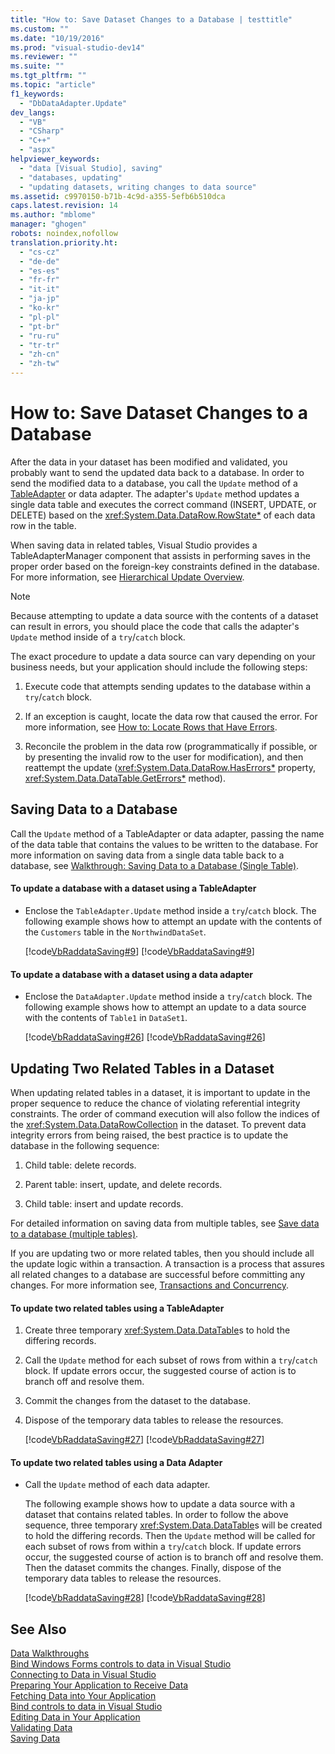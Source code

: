 ```yaml
---
title: "How to: Save Dataset Changes to a Database | testtitle"
ms.custom: ""
ms.date: "10/19/2016"
ms.prod: "visual-studio-dev14"
ms.reviewer: ""
ms.suite: ""
ms.tgt_pltfrm: ""
ms.topic: "article"
f1_keywords: 
  - "DbDataAdapter.Update"
dev_langs: 
  - "VB"
  - "CSharp"
  - "C++"
  - "aspx"
helpviewer_keywords: 
  - "data [Visual Studio], saving"
  - "databases, updating"
  - "updating datasets, writing changes to data source"
ms.assetid: c9970150-b71b-4c9d-a355-5efb6b510dca
caps.latest.revision: 14
ms.author: "mblome"
manager: "ghogen"
robots: noindex,nofollow
translation.priority.ht: 
  - "cs-cz"
  - "de-de"
  - "es-es"
  - "fr-fr"
  - "it-it"
  - "ja-jp"
  - "ko-kr"
  - "pl-pl"
  - "pt-br"
  - "ru-ru"
  - "tr-tr"
  - "zh-cn"
  - "zh-tw"
---
```

# How to: Save Dataset Changes to a Database
After the data in your dataset has been modified and validated, you probably want to send the updated data back to a database. In order to send the modified data to a database, you call the `Update` method of a [TableAdapter](../data-tools/tableadapter-overview.md) or data adapter. The adapter's `Update` method updates a single data table and executes the correct command (INSERT, UPDATE, or DELETE) based on the <xref:System.Data.DataRow.RowState*> of each data row in the table.  
  
 When saving data in related tables, Visual Studio provides a TableAdapterManager component that assists in performing saves in the proper order based on the foreign-key constraints defined in the database. For more information, see [Hierarchical Update Overview](../Topic/Hierarchical%20Update%20Overview.md).  
  
> [!NOTE]
>  Because attempting to update a data source with the contents of a dataset can result in errors, you should place the code that calls the adapter's `Update` method inside of a `try`/`catch` block.  
  
 The exact procedure to update a data source can vary depending on your business needs, but your application should include the following steps:  
  
1.  Execute code that attempts sending updates to the database within a `try`/`catch` block.  
  
2.  If an exception is caught, locate the data row that caused the error. For more information, see [How to: Locate Rows that Have Errors](../Topic/How%20to:%20Locate%20Rows%20that%20Have%20Errors.md).  
  
3.  Reconcile the problem in the data row (programmatically if possible, or by presenting the invalid row to the user for modification), and then reattempt the update (<xref:System.Data.DataRow.HasErrors*> property, <xref:System.Data.DataTable.GetErrors*> method).  
  
## Saving Data to a Database  
 Call the `Update` method of a TableAdapter or data adapter, passing the name of the data table that contains the values to be written to the database. For more information on saving data from a single data table back to a database, see [Walkthrough: Saving Data to a Database (Single Table)](../Topic/Walkthrough:%20Saving%20Data%20to%20a%20Database%20\(Single%20Table\).md).  
  
#### To update a database with a dataset using a TableAdapter  
  
-   Enclose the `TableAdapter.Update` method inside a `try`/`catch` block. The following example shows how to attempt an update with the contents of the `Customers` table in the `NorthwindDataSet`.  
  
     [!code[VbRaddataSaving#9](../data-tools/codesnippet/CSharp/how-to--save-dataset-changes-to-a-database_1.cs)]
[!code[VbRaddataSaving#9](../data-tools/codesnippet/VisualBasic/how-to--save-dataset-changes-to-a-database_1.vb)]  
  
#### To update a database with a dataset using a data adapter  
  
-   Enclose the `DataAdapter.Update` method inside a `try`/`catch` block. The following example shows how to attempt an update to a data source with the contents of `Table1` in `DataSet1`.  
  
     [!code[VbRaddataSaving#26](../data-tools/codesnippet/VisualBasic/how-to--save-dataset-changes-to-a-database_2.vb)]
[!code[VbRaddataSaving#26](../data-tools/codesnippet/CSharp/how-to--save-dataset-changes-to-a-database_2.cs)]  
  
## Updating Two Related Tables in a Dataset  
 When updating related tables in a dataset, it is important to update in the proper sequence to reduce the chance of violating referential integrity constraints. The order of command execution will also follow the indices of the <xref:System.Data.DataRowCollection> in the dataset. To prevent data integrity errors from being raised, the best practice is to update the database in the following sequence:  
  
1.  Child table: delete records.  
  
2.  Parent table: insert, update, and delete records.  
  
3.  Child table: insert and update records.  
  
 For detailed information on saving data from multiple tables, see [Save data to a database (multiple tables)](../data-tools/save-data-to-a-database--multiple-tables-.md).  
  
 If you are updating two or more related tables, then you should include all the update logic within a transaction. A transaction is a process that assures all related changes to a database are successful before committing any changes. For more information see, [Transactions and Concurrency](../Topic/Transactions%20and%20Concurrency.md).  
  
#### To update two related tables using a TableAdapter  
  
1.  Create three temporary <xref:System.Data.DataTable>s to hold the differing records.  
  
2.  Call the `Update` method for each subset of rows from within a `try`/`catch` block. If update errors occur, the suggested course of action is to branch off and resolve them.  
  
3.  Commit the changes from the dataset to the database.  
  
4.  Dispose of the temporary data tables to release the resources.  
  
     [!code[VbRaddataSaving#27](../data-tools/codesnippet/VisualBasic/how-to--save-dataset-changes-to-a-database_3.vb)]
[!code[VbRaddataSaving#27](../data-tools/codesnippet/CSharp/how-to--save-dataset-changes-to-a-database_3.cs)]  
  
#### To update two related tables using a Data Adapter  
  
-   Call the `Update` method of each data adapter.  
  
     The following example shows how to update a data source with a dataset that contains related tables. In order to follow the above sequence, three temporary <xref:System.Data.DataTable>s will be created to hold the differing records. Then the `Update` method will be called for each subset of rows from within a `try`/`catch` block. If update errors occur, the suggested course of action is to branch off and resolve them. Then the dataset commits the changes. Finally, dispose of the temporary data tables to release the resources.  
  
     [!code[VbRaddataSaving#28](../data-tools/codesnippet/VisualBasic/how-to--save-dataset-changes-to-a-database_4.vb)]
[!code[VbRaddataSaving#28](../data-tools/codesnippet/CSharp/how-to--save-dataset-changes-to-a-database_4.cs)]  
  
## See Also  
 [Data Walkthroughs](../Topic/Data%20Walkthroughs.md)   
 [Bind Windows Forms controls to data in Visual Studio](../data-tools/bind-windows-forms-controls-to-data-in-visual-studio.md)   
 [Connecting to Data in Visual Studio](../data-tools/connecting-to-data-in-visual-studio.md)   
 [Preparing Your Application to Receive Data](../Topic/Preparing%20Your%20Application%20to%20Receive%20Data.md)   
 [Fetching Data into Your Application](../data-tools/fetching-data-into-your-application.md)   
 [Bind controls to data in Visual Studio](../data-tools/bind-controls-to-data-in-visual-studio.md)   
 [Editing Data in Your Application](../data-tools/editing-data-in-your-application.md)   
 [Validating Data](../Topic/Validating%20Data.md)   
 [Saving Data](../data-tools/saving-data.md)